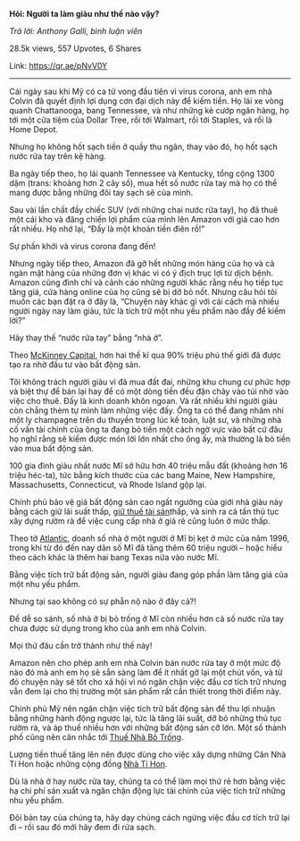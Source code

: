
**Hỏi: Người ta làm giàu như thế nào vậy?**

*Trả lời: Anthony Galli, bình luận viên*

28.5k views, 557 Upvotes, 6 Shares

Link: https://qr.ae/pNvV0Y

______________________________________________________________________________________________________ 

Cái ngày sau khi Mỹ có ca tử vong đầu tiên vì virus corona, anh em nhà Colvin đã quyết định lợi dụng cơn đại dịch này để kiếm tiền.
Họ lái xe vòng quanh Chattanooga, bang Tennessee, và như những kẻ cướp ngân hàng, họ tới một cửa tiệm của Dollar Tree, rồi tới Walmart, rồi tới Staples, và rồi là Home Depot.

Nhưng họ không hốt sạch tiền ở quầy thu ngân, thay vào đó, họ hốt sạch nước rửa tay trên kệ hàng.

Ba ngày tiếp theo, họ lái quanh Tennessee và Kentucky, tổng cộng 1300 dặm (trans: khoảng hơn 2 cây số), mua hết số nước rửa tay mà họ có thể mang được bằng những đôi tay sạch sẽ của mình.

Sau vài lần chất đầy chiếc SUV (với những chai nước rửa tay), họ đã thuê một cái kho và đăng chiến lợi phẩm của mình lên Amazon với giá cao hơn rất nhiều. Họ nhớ lại, “Đấy là một khoản tiền điên rồ!”

Sự phấn khởi và virus corona đang đến!

Nhưng ngày tiếp theo, Amazon đã gỡ hết những món hàng của họ và cả ngàn mặt hàng của những đơn vị khác vì có ý địch trục lợi từ dịch bệnh. Amazon cũng đình chỉ và cảnh cáo những người khác rằng nếu họ tiếp tục tăng giá, cửa hàng online của họ cũng sẽ bị dỡ bỏ nốt.
Nhưng câu hỏi tôi muốn các bạn đặt ra ở đây là, “Chuyện này khác gì với cái cách mà nhiều người ngày nay làm giàu, tức là tích trữ một nhu yếu phẩm nào đấy để kiếm lời?”

Hãy thay thế “nước rửa tay” bằng “nhà ở”.

Theo [McKinney Capital](http://www.mckinneycapital.com/90-percent-of-millionaires-do-this/), hơn hai thế kỉ qua 90% triệu phú thế giới đã được tạo ra nhờ đầu tư vào bất động sản.

Tôi không trách người giàu vì đã mua đất đai, những khu chung cư phức hợp và biệt thự để bán lại hay để có một dòng tiền đều đặn chảy vào túi nhờ vào việc cho thuê. Đấy là kinh doanh khôn ngoan. Và rất nhiều khi người giàu còn chẳng thèm tự mình làm những việc đấy. Ông ta có thể đang nhâm nhi một ly champagne trên du thuyền trong lúc kế toán, luật sư, và những nhà cố vấn tài chính của ông ta đang bỏ tiền một cách ngờ vực vào bất cứ đâu họ nghĩ rằng sẽ kiếm được món lời lớn nhất cho ông ấy, mà thường là bỏ tiền vào mua bất động sản.

100 gia đình giàu nhất nước Mĩ sở hữu hơn 40 triệu mẫu đất (khoảng hơn 16 triệu héc-ta), tức bằng kích thước của các bang Maine, New Hampshire, Massachusetts, Connecticut, và Rhode Island gộp lại.

Chính phủ bảo vệ giá bất động sản cao ngất ngưởng của giới nhà giàu này bằng cách giữ lãi suất thấp, [giữ thuế tài sản](https://en.wikipedia.org/wiki/Property_tax#United_States)thấp, và sinh ra cả tấn thủ tục xây dựng rườm rà để việc cung cấp nhà ở giá rẻ cũng luôn ở mức thấp.

Theo tờ [Atlantic](https://www.theatlantic.com/ideas/archive/2020/01/american-housing-has-gone-insane/605005/), doanh số nhà ở một người ở Mĩ bị kẹt ở mức của năm 1996, trong khi từ đó đến nay dân số Mĩ đã tăng thêm 60 triệu người – hoặc hiểu theo cách khác là thêm hai bang Texas nữa vào nước Mĩ.

Bằng việc tích trữ bất động sản, người giàu đang góp phần làm tăng giá của một nhu yếu phẩm.

Nhưng tại sao không có sự phẫn nộ nào ở đây cả?!

Để dễ so sánh, số nhà ở bị bỏ trống ở Mĩ còn nhiều hơn cả số nước rửa tay chưa được sử dụng trong kho của anh em nhà Colvin.

Mọi thứ đâu cần trở thành như thế này!

Amazon nên cho phép anh em nhà Colvin bán nước rửa tay ở một mức độ nào đó mà anh em họ sẽ sẵn sàng làm để ít nhất gỡ lại một chút vốn, và từ đó chuyện này sẽ tốt cho xã hội vì nó ngăn chặn việc đầu cơ tích trữ nhưng vẫn đem lại cho thị trường một sản phẩm rất cần thiết trong thời điểm này.

Chính phủ Mỹ nên ngăn chặn việc tích trữ bất động sản để thu lợi nhuận bằng những hành động ngược lại, tức là tăng lãi suất, dỡ bỏ những thủ tục rườm rà, và áp thuế nhiều hơn với những bất động sản cỡ lớn. Một số thành phố cũng nên cân nhắc tới [Thuế Nhà Bỏ Trống](https://vancouver.ca/home-property-development/empty-homes-tax.aspx).

Lượng tiền thuế tăng lên nên được dùng cho việc xây dựng những Căn Nhà Tí Hon hoặc những cộng đồng [Nhà Tí Hon](https://en.wikipedia.org/wiki/Tiny_house_movement).

Dù là nhà ở hay nước rửa tay, chúng ta có thể làm mọi thứ rẻ hơn bằng việc hạ chi phí sản xuất và ngăn chặn động lực tài chính của việc tích trữ những nhu yếu phẩm.

Đôi bàn tay của chúng ta, hãy dạy chúng cách ngừng việc đầu cơ tích trữ lại đi – rồi sau đó mới hãy đem đi rửa sạch.


